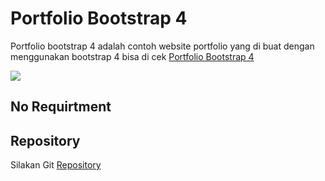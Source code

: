 # Portfolio Bootstrap 4
Portfolio bootstrap 4 adalah contoh website portfolio yang di buat dengan menggunakan bootstrap 4 bisa di cek [Portfolio Bootstrap 4](https://amirhdytt.github.io/portfolioBootstrap4)

![](https://i.ibb.co/LYVw0WM/Portfolio-Bootstrap4.png)

## No Requirtment

## Repository
Silakan Git [Repository](https://github.com/amirhdytt/portfolioBootstrap4.git)
